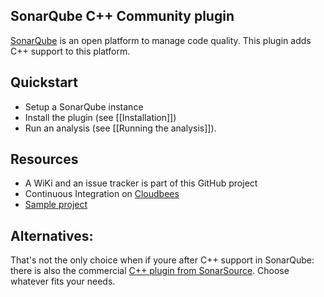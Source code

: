 ## SonarQube C++ Community plugin

[SonarQube](https://www.sonarqube.org) is an open platform to manage code quality. This plugin
adds C++ support to this platform.


## Quickstart
- Setup a SonarQube instance
- Install the plugin (see [[Installation]])
- Run an analysis (see [[Running the analysis]]).


## Resources
- A WiKi and an issue tracker is part of this GitHub project
- Continuous Integration on [Cloudbees](https://wenns.ci.cloudbees.com/)
- [Sample project](https://github.com/wenns/sonar-cxx/tree/master/sonar-cxx-plugin/src/samples/SampleProject)


## Alternatives:
That's not the only choice when if youre after C++ support in SonarQube: there is also 
the commercial [C++ plugin from SonarSource](http://www.sonarsource.com/products/plugins/languages/cpp/). 
Choose whatever fits your needs.

